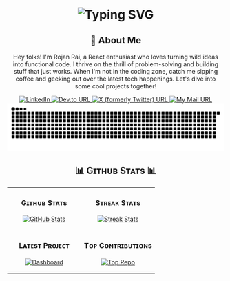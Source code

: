 <div align="center">
    <h1>
        <img src="https://readme-typing-svg.herokuapp.com?font=Jetbrains+mono&size=40&duration=3000&color=33FF33&center=true&vCenter=true&width=435&lines=Hey..+I'm+Rojan+Rai;This+is..;..my+Github..;" alt="Typing SVG"/>
    </h1>
</div>

<div align="center">
    <h2>🚀 About Me</h2>
    <p>Hey folks! I'm Rojan Rai, a React enthusiast who loves turning wild ideas into functional code. I thrive on the thrill of problem-solving and building stuff that just works. When I'm not in the coding zone, catch me sipping coffee and geeking out over the latest tech happenings. Let's dive into some cool projects together! </p>
</div>

<div align="center">
    <!-- Replace href with your links -->
    <a href="https://linkedin.com/in/rojan-rai-665934277" target="_blank">
        <img src="https://img.shields.io/badge/LinkedIn-0077B5?style=for-the-badge&logo=linkedin&logoColor=white" alt="LinkedIn"/>
    </a>
     <a href="https://dev.to/rojansr" target="_blank">
        <img alt="Dev.to URL" src="https://img.shields.io/badge/dev.to-0A0A0A?style=for-the-badge&logo=dev.to&logoColor=white">
    </a>
    <a href="https://twitter.com/rojan_rai42" target="_blank">
        <img alt="X (formerly Twitter) URL" src="https://img.shields.io/badge/Twitter-1DA1F2?style=for-the-badge&logo=twitter&logoColor=white">
    </a>
    <a href="mailto:rairojan1116@gmail.com" target="_blank">
        <img alt="My Mail URL" src="https://img.shields.io/badge/Gmail-D14836?style=for-the-badge&logo=gmail&logoColor=white">
    </a>
</div>

<div align="center">
    <img src="https://raw.githubusercontent.com/RojanSr/RojanSr/output/github-contribution-grid-snake.svg" alt="GitHub Contribution Grid Snake Animation"/>
</div>


<!--Github stats Table--> 
<h2 align="center">📊 Gɪᴛʜᴜʙ Sᴛᴀᴛs 📊</h2>

<table width="100%">
  <tr>
    <td width="50%">
      <h3 align="center"><strong>Gɪᴛʜᴜʙ Sᴛᴀᴛs</strong></h3>
      <p align="center">
        <a href="https://github.com/RojanSr">
          <img align="center" src="https://github-readme-stats.vercel.app/api?username=RojanSr&count_private=true&show_icons=true&theme=nightowl" alt="GitHub Stats" />
        </a>
      </p>
    </td>
    <td width="50%">
      <h3 align="center"><strong>Sᴛʀᴇᴀᴋ Sᴛᴀᴛs</strong></h3>
      <p align="center">
        <a href="https://github.com/RojanSr">
          <img align="center" src="https://streak-stats.demolab.com?user=RojanSr&theme=nightowl" alt="Streak Stats" />
        </a>
      </p>
    </td>
  </tr>
  <tr>
    <td width="50%">
      <h3 align="center"><strong>Lᴀᴛᴇsᴛ Pʀᴏᴊᴇᴄᴛ</strong></h3>
      <p align="center">
        <a href="https://64edc99ea71615006d0ba03b--clinquant-rugelach-594abd.netlify.app/">
          <img align="center" width="470" src="https://github-readme-stats.vercel.app/api/pin/?username=RojanSr&repo=Dashboard&theme=nightowl&show_owner=true" alt="Dashboard" />
        </a>
      </p>
    </td>
    <td width="50%">
      <h3 align="center"><strong>Tᴏᴘ Cᴏɴᴛʀɪʙᴜᴛɪᴏɴs</strong></h3>
      <p align="center">
        <a href="https://github.com/RojanSr">
          <img align="center" src="https://github-contributor-stats.vercel.app/api?username=RojanSr&limit=3&theme=nightowl&show_owner=true&combine_all_yearly_contributions=true" alt="Top Repo" />
        </a>
      </p>
    </td>
  </tr>
</table>
<br />

